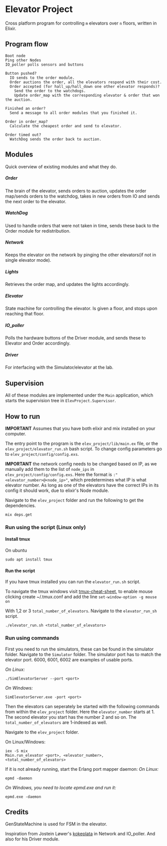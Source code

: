 # Elevator Project
Cross platform program for controlling `m` elevators over `n` floors, written in Elixir.

## Program flow
```
Boot node
Ping other Nodes
IO_poller polls sensors and buttons

Button pushed?
  IO sends to the order module.
  Order auctions the order, all the elevators respond with their cost.
  Order accepted (for hall_up/hall_down one other elevator responds)?
    Send the order to the watchdogs.
    Update order_map with the corresponding elevator & order that won the auction.

Finished an order?
  Send a message to all order modules that you finished it.

Order in order_map?
  Calculate the cheapest order and send to elevator.

Order timed out?
  WatchDog sends the order back to auction.
```

## Modules
Quick overview of existing modules and what they do.

##### Order
The brain of the elevator, sends orders to auction, updates the order map/sends orders to the watchdog, takes in new orders from IO and sends the next order to the elevator.

##### WatchDog
Used to handle orders that were not taken in time, sends these back to the Order module for redistribution.

##### Network
Keeps the elevator on the network by pinging the other elevators(if not in single elevator mode).

##### Lights
Retrieves the order map, and updates the lights accordingly.

##### Elevator
State machine for controlling the elevator. Is given a floor, and stops upon reaching that floor.

##### IO_poller
Polls the hardware buttons of the Driver module, and sends these to Elevator and Order accordingly.

##### Driver
For interfacing with the Simulator/elevator at the lab.

## Supervision
All of these modules are implemented under the `Main` application, which starts the supervision tree in `ElevProject.Supervisor`. 


## How to run 
**IMPORTANT** Assumes that you have both elixir and mix installed on your computer.

The entry point to the program is the `elev_project/lib/main.ex` file, or the `elev_project/elevator_run.sh` bash script.
To change config parameters go to `elev_project/config/config.exs`. 

**IMPORTANT** the network config needs to be changed based on IP, as we manually add them to the list of `node_ips` in `elev_project/config/config.exs`. Here the format is `:"<elevator_number>@<node_ip>"`, which predetermines what IP is what elevator number. As long as one of the elevators have the correct IPs in its config it should work, due to elixir's Node module.

Navigate to the `elev_project` folder and run the following to get the dependencies.
```
mix deps.get
```

### Run using the script (Linux only)

#### Install tmux
On ubuntu
```
sudo apt install tmux
```

#### Run the script
If you have tmux installed you can run the `elevator_run.sh` script.

To navigate the tmux windows visit [tmux-cheat-sheet](https://tmuxcheatsheet.com/), to enable mouse clicking create ~/.tmux.conf and add the line `set-window-option -g mouse on`

With 1,2 or 3 `total_number_of_elevators`.
Navigate to the `elevator_run_sh` script.
```
./elevator_run.sh <total_number_of_elevators>
```

### Run using commands

First you need to run the simulators, these can be found in the simulator folder.
Navigate to the `Simulator` folder.
The simulator port has to match the elevator port. 6000, 6001, 6002 are examples of usable ports.

*On Linux:*
```
./SimElevatorServer --port <port>
```
*On Windows:*
```
SimElevatorServer.exe -port <port>
```

Then the elevators can seperately be started with the following commands from within the `elev_project` folder.
Here the `elevator_number` starts at 1. The second elevator you start has the number 2 and so on. The `total_number_of_elevators` are 1-indexed as well.

Navigate to the `elev_project` folder.

On Linux/Windows:
```
iex -S mix
Main.run_elevator <port>, <elevator_number>, <total_number_of_elevators>
```

If it is not already running, start the Erlang port mapper daemon:
*On Linux:*
```
epmd -daemon
```
*On Windows, you need to locate epmd.exe and run it:*

```
epmd.exe -daemon
```

## Credits

GenStateMachine is used for FSM in the elevator.

Inspiration from Jostein Løwer's [kokeplata](https://github.com/jostlowe/kokeplata) in Network and IO_poller. And also for his Driver module.